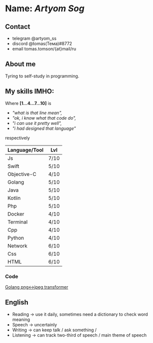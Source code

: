 # Name: *Artyom Sog*

## Contact
* telegram @artyom_ss 
* discord @tomas(Тема)#8772
* email tomas.tomson/{at}mail/ru
 
## About me
Tyring to self-study in programming.

## My skills IMHO:

Where **[1...4...7...10]** is

* *"what is that line mean",* 
* *"ok, i know what that code do",*
* *"i can use it pretty well",*
* *"i had designed that language"*

respectively



Language/Tool | Lvl
------------ | -------------
Js | 7/10
Swift | 5/10
Objective-C | 4/10
Golang | 5/10
Java | 5/10
Kotlin | 5/10
Php | 5/10
Docker | 4/10
Terminal | 4/10
Cpp | 4/10
Python | 4/10
Network | 6/10
Css | 6/10
HTML | 6/10


### Code
[Golang png<->jpeg transformer](https://github.com/GolfAlfaSierra/img-zipper)



## English
* Reading -> use it daily, sometimes need a dictionary to check word meaning
 * Speech -> uncertainly 
 * Writing -> can keep talk / ask something /
 * Listening -> can track two-third of speech / main theme of speech

